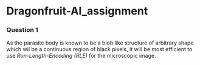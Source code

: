 # Dragonfruit-AI_assignment
### Question 1
As the parasite body is known to be a blob like structure of arbitrary shape which wil be a continuous region of black pixels, it will be most efficient to use *Run-Length-Encoding (RLE)* for the microscopic image.
